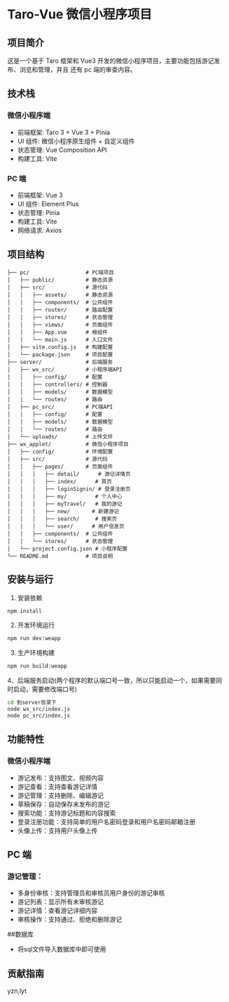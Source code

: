 # Taro-Vue 微信小程序项目

## 项目简介

这是一个基于 Taro 框架和 Vue3 开发的微信小程序项目，主要功能包括游记发布、浏览和管理，并且 还有 pc 端的审查内容。

## 技术栈

### 微信小程序端

- 前端框架: Taro 3 + Vue 3 + Pinia
- UI 组件: 微信小程序原生组件 + 自定义组件
- 状态管理: Vue Composition API
- 构建工具: Vite

### PC 端

- 前端框架: Vue 3
- UI 组件: Element Plus
- 状态管理: Pinia
- 构建工具: Vite
- 网络请求: Axios

## 项目结构

```
├── pc/                  # PC端项目
│   ├── public/          # 静态资源
│   ├── src/             # 源代码
│   │   ├── assets/      # 静态资源
│   │   ├── components/  # 公共组件
│   │   ├── router/      # 路由配置
│   │   ├── stores/      # 状态管理
│   │   ├── views/       # 页面组件
│   │   ├── App.vue      # 根组件
│   │   └── main.js      # 入口文件
│   ├── vite.config.js   # 构建配置
│   └── package.json     # 项目配置
├── server/              # 后端服务
│   ├── wx_src/          # 小程序端API
│   │   ├── config/      # 配置
│   │   ├── controllers/ # 控制器
│   │   ├── models/      # 数据模型
│   │   └── routes/      # 路由
│   ├── pc_src/          # PC端API
│   │   ├── config/      # 配置
│   │   ├── models/      # 数据模型
│   │   └── routes/      # 路由
│   └── uploads/         # 上传文件
├── wx_applet/           # 微信小程序项目
│   ├── config/          # 环境配置
│   ├── src/             # 源代码
│   │   ├── pages/       # 页面组件
│   │   │   ├── detail/      # 游记详情页
│   │   │   ├── index/      # 首页
│   │   │   ├── loginSignin/ # 登录注册页
│   │   │   ├── my/         # 个人中心
│   │   │   ├── myTravel/   # 我的游记
│   │   │   ├── new/       # 新建游记
│   │   │   ├── search/     # 搜索页
│   │   │   └── user/      # 用户信息页
│   │   ├── components/  # 公共组件
│   │   └── stores/      # 状态管理
│   └── project.config.json # 小程序配置
└── README.md            # 项目说明
```

## 安装与运行

1. 安装依赖

```bash
npm install
```

2. 开发环境运行

```bash
npm run dev:weapp
```

3. 生产环境构建

```bash
npm run build:weapp
```

4、后端服务启动(两个程序的默认端口号一致，所以只能启动一个，如果需要同时启动，需要修改端口号)

```bash
cd 到server目录下
node wx_src/index.js
node pc_src/index.js
```

## 功能特性

### 微信小程序端

- 游记发布：支持图文、视频内容
- 游记查看：支持查看游记详情
- 游记管理：支持删除、编辑游记
- 草稿保存：自动保存未发布的游记
- 搜索功能：支持游记标题和内容搜索
- 登录注册功能：支持简单的用户名密码登录和用户名密码邮箱注册
- 头像上传：支持用户头像上传

## PC 端

### 游记管理：

- 多身份审核：支持管理员和审核员用户身份的游记审核
- 游记列表：显示所有未审核游记
- 游记详情：查看游记详细内容
- 审核操作：支持通过、拒绝和删除游记
  
##数据库
- 将sql文件导入数据库中即可使用
  
## 贡献指南
yzn,lyt
